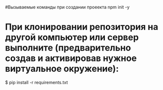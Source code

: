 #Вызываемые команды при создании проеекта
npm init -y




# При клонировании репозитория на другой компьютер или сервер выполните (предварительно создав и активировав нужное виртуальное окружение):
$ pip install -r requirements.txt